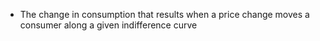 - The change in consumption that results when a price change moves a consumer along a given indifference curve